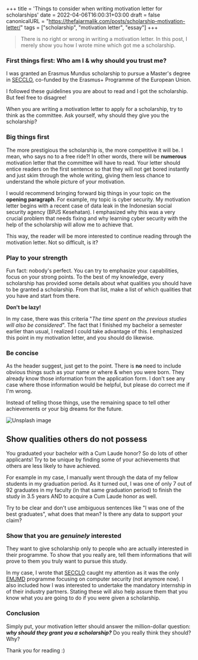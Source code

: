 +++
title = 'Things to consider when writing motivation letter for scholarships'
date = 2022-04-06T16:00:31+03:00
draft = false
canonicalURL = "https://thefajarmalik.com/posts/scholarship-motivation-letter/"
tags = ["scholarship", "motivation letter", "essay"]
+++
> There is no right or wrong in writing a motivation letter. In this post, I merely show you how I wrote mine which got me a scholarship.
> 

### First things first: Who am I & why should you trust me?

I was granted an Erasmus Mundus scholarship to pursue a Master's degree in [SECCLO](https://www.secclo.eu/), co-funded by the Erasmus+ Programme of the European Union.

I followed these guidelines you are about to read and I got the scholarship. But feel free to disagree!

When you are writing a motivation letter to apply for a scholarship, try to think as the committee. Ask yourself, why should they give you the scholarship?

### Big things first

The more prestigious the scholarship is, the more competitive it will be. I mean, who says no to a free ride?! In other words, there will be **numerous** motivation letter that the committee will have to read. Your letter should entice readers on the first sentence so that they will not get bored instantly and just skim through the whole writing, giving them less chance to understand the whole picture of your motivation.

I would recommend bringing forward big things in your topic on the **opening paragraph**. For example, my topic is cyber security. My motivation letter begins with a recent case of data leak in the Indonesian social security agency (BPJS Kesehatan). I emphasized why this was a very crucial problem that needs fixing and why learning cyber security with the help of the scholarship will allow me to achieve that.

This way, the reader will be more interested to continue reading through the motivation letter. Not so difficult, is it?

### Play to your strength

Fun fact: nobody's perfect. You can try to emphasize your capabilities, focus on your strong points. To the best of my knowledge, every scholarship has provided some details about what qualities you should have to be granted a scholarship. From that list, make a list of which qualities that you have and start from there.

**Don't be lazy!**

In my case, there was this criteria "*The time spent on the previous studies will also be considered*". The fact that I finished my bachelor a semester earlier than usual, I realized I could take advantage of this. I emphasized this point in my motivation letter, and you should do likewise.

### Be concise

As the header suggest, just get to the point. There is **no** need to include obvious things such as your name or where & when you were born. They already know those information from the application form. I don't see any case where those information would be helpful, but please do correct me if I'm wrong.

Instead of telling those things, use the remaining space to tell other achievements or your big dreams for the future.

![Unsplash image](https://images.unsplash.com/photo-1627556704290-2b1f5853ff78?crop=entropy&cs=tinysrgb&fit=max&fm=jpg&ixid=MnwxMTc3M3wwfDF8c2VhcmNofDI1fHxncmFkdWF0ZXxlbnwwfHx8fDE2NDkxNjQzNzU&ixlib=rb-1.2.1&q=80&w=2000)

## Show qualities others do not possess

You graduated your bachelor with a Cum Laude honor? So do lots of other applicants! Try to be unique by finding some of your achievements that others are less likely to have achieved.

For example in my case, I manually went through the data of my fellow students in my graduation period. As it turned out, I was one of only 7 out of 92 graduates in my faculty (in that same graduation period) to finish the study in 3.5 years AND to acquire a Cum Laude honor as well.

Try to be clear and don't use ambiguous sentences like "I was one of the best graduates", what does that mean? Is there any data to support your claim?

### Show that you are *genuinely* interested

They want to give scholarship only to people who are actually interested in their programme. To show that you really are, tell them informations that will prove to them you truly want to pursue this study.

In my case, I wrote that [SECCLO](https://www.secclo.eu/) caught my attention as it was the only [EMJMD](https://erasmus-plus.ec.europa.eu/opportunities/individuals/students/erasmus-mundus-joint-masters-scholarships) programme focusing on computer security (not anymore now). I also included how I was interested to undertake the mandatory internship in of their industry partners. Stating these will also help assure them that you know what you are going to do if you were given a scholarship.

### Conclusion

Simply put, your motivation letter should answer the million-dollar question: ***why should they grant you a scholarship?*** Do you really think they should? Why?

Thank you for reading :)
